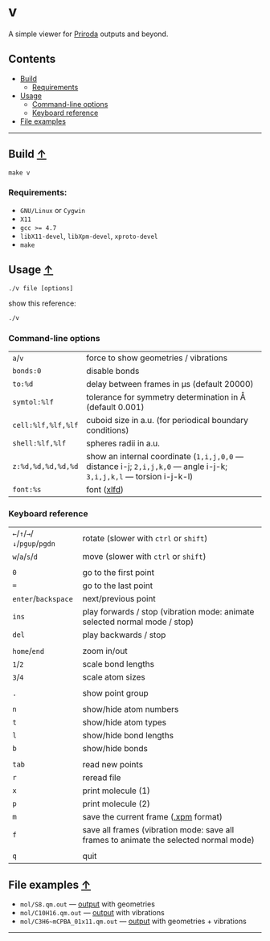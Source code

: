 # v

A simple viewer for [Priroda](http://rad.chem.msu.ru/~laikov) outputs
and beyond.

## Contents
* [Build](#build)
  * [Requirements](#requirements)
* [Usage](#usage)
  * [Command-line options](#command-line-options)
  * [Keyboard reference](#keyboard-reference)
* [File examples](#file-examples)

---

## Build [↑](#contents)

```
make v
```

### Requirements:
* `GNU/Linux` or `Cygwin`
* `X11`
* `gcc >= 4.7`
* `libX11-devel`, `libXpm-devel`, `xproto-devel`
* `make`

## Usage [↑](#contents)
```
./v file [options]
```
show this reference:
```
./v
```

### Command-line options
|                          |                                                                |
| ------------------------ | -------------------------------------------------------------- |
|  `a`/`v`                 |      force to show geometries / vibrations                     |
|  `bonds:0`               |      disable bonds                                             |
|  `to:%d`                 |      delay between frames in μs (default 20000)                |
|  `symtol:%lf`            |      tolerance for symmetry determination in Å (default 0.001) |
|  `cell:%lf,%lf,%lf`      |      cuboid size in a.u. (for periodical boundary conditions)  |
|  `shell:%lf,%lf`         |      spheres radii in a.u.                                     |
|  `z:%d,%d,%d,%d,%d`      |      show an internal coordinate (`1,i,j,0,0` — distance i-j; `2,i,j,k,0` — angle i-j-k; `3,i,j,k,l` — torsion i-j-k-l) |
|  `font:%s`               |      font ([xlfd](https://en.wikipedia.org/wiki/X_logical_font_description)) |

### Keyboard reference
|                                |                                                           |
| ------------------------------ |---------------------------------------------------------- |
| `←`/`↑`/`→`/`↓`/`pgup`/`pgdn`  |  rotate (slower with `ctrl` or `shift`)
| `w`/`a`/`s`/`d`                |  move   (slower with `ctrl` or `shift`)
|                                |
| `0`                            |  go to the first point
| `=`                            |  go to the last point
| `enter`/`backspace`            |  next/previous point
| `ins`                          |  play forwards  / stop (vibration mode: animate selected normal mode / stop)
| `del`                          |  play backwards / stop
|                                |
| `home`/`end`                   |  zoom in/out
| `1`/`2`                        |  scale bond lengths
| `3`/`4`                        |  scale atom sizes
|                                |
| `.`                            |  show point group
|                                |
| `n`                            |  show/hide atom numbers
| `t`                            |  show/hide atom types
| `l`                            |  show/hide bond lengths
| `b`                            |  show/hide bonds
|                                |
| `tab`                          |  read new points
| `r`                            |  reread file
| `x`                            |  print molecule (1)
| `p`                            |  print molecule (2)
| `m`                            |  save the current frame ([.xpm](https://en.wikipedia.org/wiki/X_PixMap) format)
| `f`                            |  save all frames (vibration mode: save all frames to animate the selected normal mode)
|                                |
| `q`                            |  quit

## File examples [↑](#contents)
* `mol/S8.qm.out`     — [output](mol/S8.qm.out) with geometries
* `mol/C10H16.qm.out` — [output](mol/C10H16.qm.out) with vibrations
* `mol/C3H6~mCPBA_01x11.qm.out` — [output](mol/C3H6~mCPBA_01x11.qm.out) with geometries + vibrations

---

